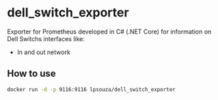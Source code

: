 # dell_switch_exporter

Exporter for Prometheus developed in C# (.NET Core) for information on Dell Switchs interfaces like:

- In and out network

## How to use

```sh
docker run -d -p 9116:9116 lpsouza/dell_switch_exporter
```
